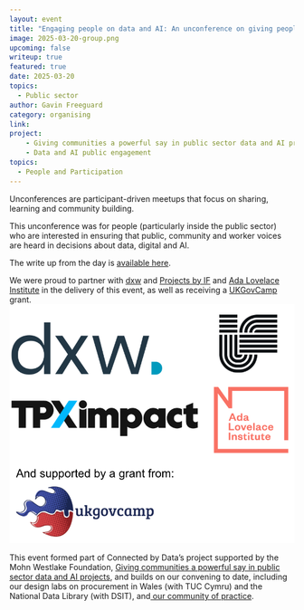 ```yaml
---
layout: event
title: "Engaging people on data and AI: An unconference on giving people and communities a powerful say on public sector technologies"
image: 2025-03-20-group.png
upcoming: false
writeup: true
featured: true
date: 2025-03-20
topics:
  - Public sector
author: Gavin Freeguard
category: organising
link: 
project: 
    - Giving communities a powerful say in public sector data and AI projects
    - Data and AI public engagement
topics:
  - People and Participation
---
```


Unconferences are participant-driven meetups that focus on sharing, learning and community building.

This unconference was for people (particularly inside the public sector) who are interested in ensuring that public, community and worker voices are heard in decisions about data, digital and AI.

<!--more-->

The write up from the day is [available here](https://docs.google.com/document/d/1dasVAb-zvLgXD2UYo6C0SYsuzpkpUHGnNO2ZQ_kLp-M/edit?tab=t.0#heading=h.jgmduqp1336).

We were proud to partner with [dxw](https://www.dxw.com/) and [Projects by IF](https://www.projectsbyif.com/) and [Ada Lovelace Institute](https://www.adalovelaceinstitute.org/) in the delivery of this event, as well as receiving a [UKGovCamp](https://www.ukgovcamp.com/) grant.
![Partner organisation logos. These are dxw and Projects by IF and Ada Lovelace Institute"](/assets/events/2025-03-20-partners.png)

This event formed part of Connected by Data’s project supported by the Mohn Westlake Foundation, [Giving communities a powerful say in public sector data and AI projects](https://connectedbydata.org/projects/2024-mohn-westlake), and builds on our convening to date, including our design labs on procurement in Wales (with TUC Cymru) and the National Data Library (with DSIT), and[ our community of practice](https://connectedbydata.org/projects/2024-community-of-practice).